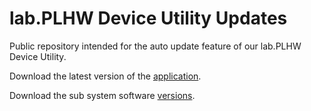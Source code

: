 # lab.PLHW Device Utility Updates

Public repository intended for the auto update feature of our lab.PLHW Device Utility.

Download the latest version of the [application](https://github.com/plhw/lab-device-utility-updates/releases).

Download the sub system software [versions](https://github.com/plhw/lab-device-utility-updates/blob/main/sub-systems/README.md).
